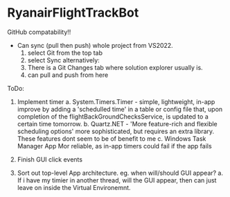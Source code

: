 # RyanairFlightTrackBot

GitHub compatability!!
 - Can sync (pull then push) whole project from VS2022. 
    1. select Git from the top tab
    2. select Sync
    alternatively:
    1. There is a Git Changes tab where solution explorer usually is. 
    2. can pull and push from here


ToDo:
1. Implement timer
   a. System.Timers.Timer - simple, lightweight, in-app
        improve by adding a 'schedulled time' in a table or config file that, upon completion of the flightBackGroundChecksService, is updated to a certain time tomorrow.
   b. Quartz.NET - 'More feature-rich and flexible scheduling options'
      more sophisticated, but requires an extra library. These features dont seem to be of benefit to me
   c. Windows Task Manager App
      Mor reliable, as in-app timers could fail if the app fails

2. Finish GUI click events

3. Sort out top-level App architecture. eg. when will/should GUI appear?
   a. If i have my timier in another thread, will the GUI appear, then can just leave on inside the Virtual Environemnt.
        
